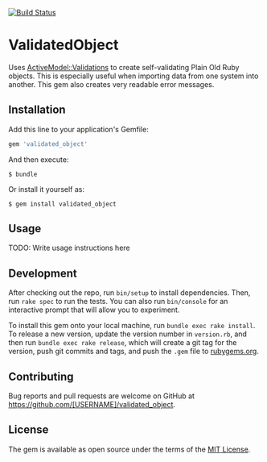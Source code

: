 [![Build Status](https://travis-ci.org/dogweather/validated_object.svg?branch=master)](https://travis-ci.org/dogweather/validated_object)

# ValidatedObject

Uses
[ActiveModel::Validations](http://api.rubyonrails.org/classes/ActiveModel/Validations/ClassMethods.html#method-i-validates)
to create self-validating Plain Old Ruby objects. This is especially useful
when importing data from one system into another. This gem also creates very
readable error messages.


## Installation

Add this line to your application's Gemfile:

```ruby
gem 'validated_object'
```

And then execute:

    $ bundle

Or install it yourself as:

    $ gem install validated_object

## Usage

TODO: Write usage instructions here

## Development

After checking out the repo, run `bin/setup` to install dependencies. Then, run `rake spec` to run the tests. You can also run `bin/console` for an interactive prompt that will allow you to experiment.

To install this gem onto your local machine, run `bundle exec rake install`. To release a new version, update the version number in `version.rb`, and then run `bundle exec rake release`, which will create a git tag for the version, push git commits and tags, and push the `.gem` file to [rubygems.org](https://rubygems.org).

## Contributing

Bug reports and pull requests are welcome on GitHub at https://github.com/[USERNAME]/validated_object.


## License

The gem is available as open source under the terms of the [MIT License](http://opensource.org/licenses/MIT).
